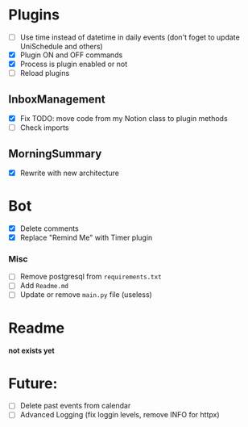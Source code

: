 # Plugins
- [ ] Use time instead of datetime in daily events
          (don't foget to update UniSchedule and others)
- [X] Plugin ON and OFF commands
- [X] Process is plugin enabled or not
- [ ] Reload plugins

## InboxManagement
- [x] Fix TODO: move code from my Notion class to plugin methods
- [ ] Check imports

## MorningSummary
- [X] Rewrite with new architecture

# Bot
- [X] Delete comments
- [X] Replace "Remind Me" with Timer plugin

### Misc
- [ ] Remove postgresql from `requirements.txt`
- [ ] Add `Readme.md`
- [ ] Update or remove `main.py` file (useless)

# Readme
#### not exists yet

# Future:
- [ ] Delete past events from calendar
- [ ] Advanced Logging (fix loggin levels, remove INFO for httpx)
